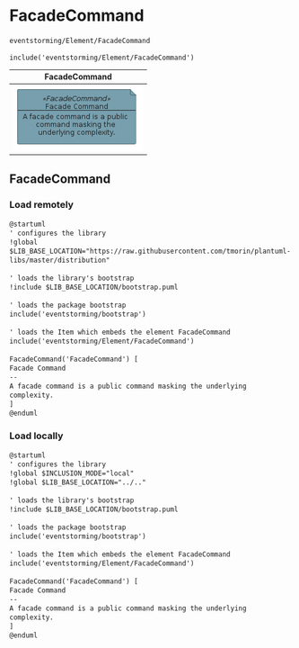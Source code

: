 # FacadeCommand

```text
eventstorming/Element/FacadeCommand
```

```text
include('eventstorming/Element/FacadeCommand')
```

|                                     FacadeCommand                                      |
|:--------------------------------------------------------------------------------------:|
| ![illustration for FacadeCommand](../../eventstorming/Element/FacadeCommand.Local.png) |

## FacadeCommand

### Load remotely

```plantuml
@startuml
' configures the library
!global $LIB_BASE_LOCATION="https://raw.githubusercontent.com/tmorin/plantuml-libs/master/distribution"

' loads the library's bootstrap
!include $LIB_BASE_LOCATION/bootstrap.puml

' loads the package bootstrap
include('eventstorming/bootstrap')

' loads the Item which embeds the element FacadeCommand
include('eventstorming/Element/FacadeCommand')

FacadeCommand('FacadeCommand') [
Facade Command
--
A facade command is a public command masking the underlying complexity.
]
@enduml
```

### Load locally

```plantuml
@startuml
' configures the library
!global $INCLUSION_MODE="local"
!global $LIB_BASE_LOCATION="../.."

' loads the library's bootstrap
!include $LIB_BASE_LOCATION/bootstrap.puml

' loads the package bootstrap
include('eventstorming/bootstrap')

' loads the Item which embeds the element FacadeCommand
include('eventstorming/Element/FacadeCommand')

FacadeCommand('FacadeCommand') [
Facade Command
--
A facade command is a public command masking the underlying complexity.
]
@enduml
```

